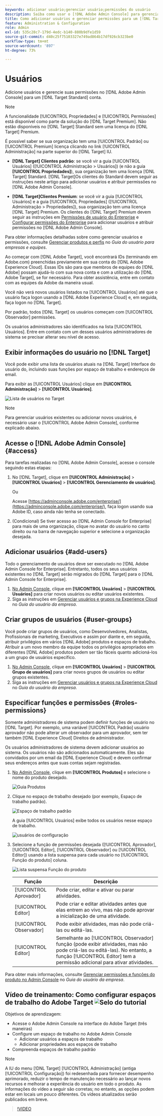 ```yaml
---
keywords: adicionar usuário;gerenciar usuário;permissões do usuário
description: Saiba como usar o [!DNL Adobe Admin Console] para gerenciar usuários e suas permissões e direitos no [!DNL Adobe Target Standard].
title: Como adicionar usuários e gerenciar permissões para um [!DNL Target Standard] Conta?
feature: Administration & Configuration
role: Admin
exl-id: 535c28c7-179d-4edc-b140-880b9dfe1d59
source-git-commit: d40c25f75103327e749ad864b17df926cb323be0
workflow-type: tm+mt
source-wordcount: '897'
ht-degree: 73%

---
```


# Usuários

Adicione usuários e gerencie suas permissões no [!DNL Adobe Admin Console] para um [!DNL Target Standard] conta.

>[!NOTE]
>
>A funcionalidade [!UICONTROL Propriedades] e [!UICONTROL Permissões] está disponível como parte da solução do [!DNL Target Premium]. Não estão disponíveis no [!DNL Target] Standard sem uma licença do [!DNL Target] Premium.
>
>É possível saber se sua organização tem uma [!UICONTROL Padrão] ou [!UICONTROL Premium] licença clicando no link [!UICONTROL Administração] na parte superior do [!DNL Target] IU.
>
>* **[!DNL Target] Clientes padrão**: se você vir a guia [!UICONTROL Usuários] ([!UICONTROL Administração > Usuários]) (e não a guia **[!UICONTROL Propriedades]**), sua organização tem uma licença [!DNL Target] Standard. [!DNL Target]Os clientes do  Standard devem seguir as instruções neste artigo para adicionar usuários e atribuir permissões no [!DNL Adobe Admin Console].
>
>* **[!DNL Target]Clientes Premium**: se você vir a guia [!UICONTROL Usuários] e a guia [!UICONTROL Propriedades] ([!UICONTROL Administração > Propriedades]), sua organização tem uma licença [!DNL Target] Premium. Os clientes do [!DNL Target] Premium devem seguir as instruções em [Permissões de usuário do Enterprise](/help/main/administrating-target/c-user-management/property-channel/property-channel.md) e [Configurar permissões do Enterprise](/help/main/administrating-target/c-user-management/property-channel/properties-overview.md) para adicionar usuários e atribuir permissões no [!DNL Adobe Admin Console].
>
>Para obter informações detalhadas sobre como gerenciar usuários e permissões, consulte [Gerenciar produtos e perfis](https://helpx.adobe.com/pt/enterprise/using/manage-products-and-profiles.html) no *Guia do usuário para empresas e equipes*.

Ao começar com [!DNL Adobe Target], você encontrará IDs (terminando em Adobe.com) preenchidas previamente em sua conta do [!DNL Adobe Experience Cloud]. Essas IDs são para que membros de equipes do [!DNL Adobe] possam ajudá-lo com sua nova conta e com a utilização do [!DNL Adobe Target], se for necessário. Para obter assistência, entre em contato com as equipes da Adobe da maneira usual.

Você não verá novos usuários listados na [!UICONTROL Usuários] até que o usuário faça logon usando a [!DNL Adobe Experience Cloud] e, em seguida, faça logon no [!DNL Target].

Por padrão, todos [!DNL Target] os usuários começam com [!UICONTROL Observador] permissões.

Os usuários administradores são identificados na lista [!UICONTROL Usuários]. Entre em contato com um desses usuários administradores de sistema se precisar alterar seu nível de acesso.

## Exibir informações do usuário no [!DNL Target]

Você pode exibir uma lista de usuários atuais na [!DNL Target] Interface do usuário do, incluindo suas funções por espaço de trabalho e endereços de email.

Para exibir as [!UICONTROL Usuários] clique em **[!UICONTROL Administração]** > **[!UICONTROL Usuários]**.

![Lista de usuários no Target](/help/main/administrating-target/c-user-management/c-user-management/assets/user-list-target.png)

>[!NOTE]
>
>Para gerenciar usuários existentes ou adicionar novos usuários, é necessário usar o [!UICONTROL Adobe Admin Console], conforme explicado abaixo.

## Acesse o [!DNL Adobe Admin Console] {#access}

Para tarefas realizadas no [!DNL Adobe Admin Console], acesse o console seguindo estas etapas:

1. No [!DNL Target], clique em **[!UICONTROL Administração]** > **[!UICONTROL Usuários]** > **[!UICONTROL Gerenciamento de usuários]**.

   Ou

   Acesse [https://adminconsole.adobe.com/enterprise/](https://adminconsole.adobe.com/enterprise/), faça logon usando sua Adobe ID, caso ainda não tenha se conectado.

1. (Condicional) Se tiver acesso ao [!DNL Admin Console for Enterprise] para mais de uma organização, clique no avatar do usuário no canto direito ou na barra de navegação superior e selecione a organização desejada.

## Adicionar usuários {#add-users}

Todo o gerenciamento de usuários deve ser executado no [!DNL Adobe Admin Console for Enterprise]. Entretanto, todos os seus usuários existentes no [!DNL Target] serão migrados do [!DNL Target] para o [!DNL Admin Console for Enterprise].

1. [No Admin Console](/help/main/administrating-target/c-user-management/c-user-management/user-management.md#section_79796E0227D048F59BAE0AB02E544EBE), clique em **[!UICONTROL Usuários]** > **[!UICONTROL Usuários]** para criar novos usuários ou editar usuários existentes.
1. Siga as instruções em [Gerenciar usuários e grupos na Experience Cloud](https://helpx.adobe.com/pt/enterprise/help/users.html) no *Guia do usuário da empresa*.

## Criar grupos de usuários {#user-groups}

Você pode criar grupos de usuários, como Desenvolvedores, Analistas, Profissionais de marketing, Executivos e assim por diante e, em seguida, atribuir privilégios em vários [!DNL Adobe] produtos e espaços de trabalho. Atribuir a um novo membro da equipe todos os privilégios apropriados em diferentes [!DNL Adobe] produtos podem ser tão fáceis quanto adicioná-los a um grupo de usuários específico.

1. [No Admin Console](/help/main/administrating-target/c-user-management/c-user-management/user-management.md#section_79796E0227D048F59BAE0AB02E544EBE), clique em **[!UICONTROL Usuários]** > **[!UICONTROL Grupo de usuários]** para criar novos grupos de usuários ou editar grupos existentes.
1. Siga as instruções em [Gerenciar usuários e grupos na Experience Cloud](https://helpx.adobe.com/pt/enterprise/help/users.html) no *Guia do usuário da empresa*.

## Especificar funções e permissões {#roles-permissions}

Somente administradores de sistema podem definir funções de usuário no [!DNL Target]. Por exemplo, uma variável [!UICONTROL Padrão] usuário aprovador não pode alterar um observador para um aprovador, sem ter também [!DNL Experience Cloud] Direitos de administrador.

Os usuários administradores de sistema devem adicionar usuários ao sistema. Os usuários não são adicionados automaticamente. Eles são convidados por um email da [!DNL Experience Cloud] e devem confirmar seus endereços antes que suas contas sejam registradas.

1. [No Admin Console](/help/main/administrating-target/c-user-management/c-user-management/user-management.md#section_79796E0227D048F59BAE0AB02E544EBE), clique em **[!UICONTROL Produtos]** e selecione o nome do produto desejado.

   ![Guia Produtos](/help/main/administrating-target/c-user-management/c-user-management/assets/workspace-publisher.png)

1. Clique no espaço de trabalho desejado (por exemplo, Espaço de trabalho padrão).

   ![Espaço de trabalho padrão](/help/main/administrating-target/c-user-management/c-user-management/assets/default-workspace-new.png)

   A guia [!UICONTROL Usuários] exibe todos os usuários nesse espaço de trabalho.

   ![usuários de configuração](/help/main/administrating-target/c-user-management/c-user-management/assets/configuration_users-new-publisher.png)

1. Selecione a função de permissões desejada ([!UICONTROL Aprovador], [!UICONTROL Editor], [!UICONTROL Observador] ou [!UICONTROL Editor]) usando a lista suspensa para cada usuário no [!UICONTROL Função do produto] coluna.

   ![Lista suspensa Função do produto](/help/main/administrating-target/c-user-management/c-user-management/assets/product-role-new.png)

   | Função | Descrição |
   |--- |--- |
   | [!UICONTROL Aprovador] | Pode criar, editar e ativar ou parar atividades. |
   | [!UICONTROL Editor] | Pode criar e editar atividades antes que elas entrem ao vivo, mas não pode aprovar a inicialização de uma atividade. |
   | [!UICONTROL Observador] | Pode exibir atividades, mas não pode criá-las ou editá-las. |
   | [!UICONTROL Editor] | Semelhante ao [!UICONTROL Observador] função (pode exibir atividades, mas não pode criá-las ou editá-las). No entanto, a função [!UICONTROL Editor] tem a permissão adicional para ativar atividades. |

Para obter mais informações, consulte [Gerenciar permissões e funções do produto no Admin Console](https://helpx.adobe.com/pt/enterprise/help/manage-permissions-and-roles.html) no *Guia do usuário da empresa*.

## Vídeo de treinamento: Como configurar espaços de trabalho do Adobe Target ![Selo do tutorial](/help/main/assets/tutorial.png)

Objetivos de aprendizagem:

* Acesse o Adobe Admin Console na interface do Adobe Target (três maneiras)
* Configure um espaço de trabalho no Adobe Admin Console
   * Adicionar usuários a espaços de trabalho
   * Adicionar propriedades aos espaços de trabalho
* Compreenda espaços de trabalho padrão

>[!NOTE]
>
>A IU do menu [!DNL Target] [!UICONTROL Administração] (antiga [!UICONTROL Configuração]) foi redesenhada para fornecer desempenho aprimorado, reduzir o tempo de manutenção necessário ao lançar novos recursos e melhorar a experiência do usuário em todo o produto. As informações do vídeo a seguir são corretas; no entanto, as opções podem estar em locais um pouco diferentes. Os vídeos atualizados serão publicados em breve.

>[!VIDEO](https://video.tv.adobe.com/v/19463/)

